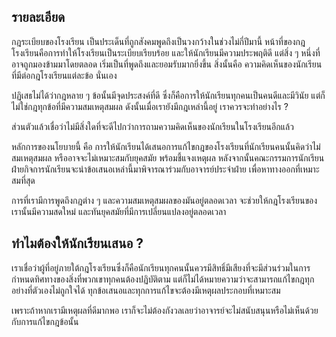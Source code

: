 ## รายละเอียด
กฎระเบียบของโรงเรียน เป็นประเด็นที่ถูกสังคมพูดถึงเป็นวงกว้างในช่วงไม่กี่ปีมานี้ หน้าที่ของกฎโรงเรียนคือการทำให้โรงเรียนเป็นระเบียบเรียบร้อย และให้นักเรียนมีความประพฤติดี แต่สิ่ง ๆ หนึ่งที่อาจถูกมองข้ามมาโดยตลอด เริ่มเป็นที่พูดถึงและยอมรับมากยิ่งขึ้น สิ่งนั้นคือ ความคิดเห็นของนักเรียนที่มีต่อกฎโรงเรียนแต่ละข้อ นั่นเอง

ปฏิเสธไม่ได้ว่ากฎหลาย ๆ ข้อนั้นมีจุดประสงค์ที่ดี ซึ่งก็คือการให้นักเรียนทุกคนเป็นคนดีและมีวินัย แต่ก็ไม่ใช่กฎทุกข้อที่มีความสมเหตุสมผล ดังนั้นเมื่อเรายังมีกฎเหล่านี้อยู่ เราควรจะทำอย่างไร ?

ส่วนตัวแล้วเชื่อว่าไม่มีสิ่งใดที่จะดีไปกว่าการถามความคิดเห็นของนักเรียนในโรงเรียนอีกแล้ว

หลักการของนโยบายนี้ คือ การให้นักเรียนได้เสนอการแก้ไขกฎของโรงเรียนที่นักเรียนคนนั้นคิดว่าไม่สมเหตุสมผล หรืออาจจะไม่เหมาะสมกับยุคสมัย พร้อมชี้แจงเหตุผล หลังจากนั้นคณะกรรมการนักเรียนฝ่ายกิจการนักเรียนจะนำข้อเสนอเหล่านี้มาพิจารณาร่วมกับอาจารย์ประจำฝ่าย เพื่อหาทางออกที่เหมาะสมที่สุด

การที่เรามีการพูดถึงกฎต่าง ๆ และความสมเหตุสมผลของมันอยู่ตลอดเวลา จะช่วยให้กฎโรงเรียนของเรานั้นมีความสดใหม่ และทันยุคสมัยที่มีการเปลี่ยนแปลงอยู่ตลอดเวลา

## ทำไมต้องให้นักเรียนเสนอ ?

เราเชื่อว่าผู้ที่อยู่ภายใต้กฎโรงเรียนซึ่งก็คือนักเรียนทุกคนนั้นควรมีสิทธิ์มีเสียงที่จะมีส่วนร่วมในการกำหนดทิศทางของสิ่งที่พวกเขาทุกคนต้องปฏิบัติตาม แต่ก็ไม่ได้หมายความว่าจะสามารถแก้ไขกฎทุกอย่างที่ตัวเองไม่ถูกใจได้ ทุกข้อเสนอและทุกการแก้ไขจะต้องมีเหตุผลประกอบที่เหมาะสม

เพราะถ้าหากเรามีเหตุผลที่ดีมากพอ เราก็จะไม่ต้องกังวลเลยว่าอาจารย์จะไม่สนับสนุนหรือไม่เห็นด้วยกับการแก้ไขกฎข้อนั้น
<!--stackedit_data:
eyJoaXN0b3J5IjpbLTIzMjIyNjM3MCwtMjAxMDU1MzA2NiwxNz
c3NDY2Njk2LDE3MjA4MzQ1NTksLTEwOTc0ODA1OTRdfQ==
-->